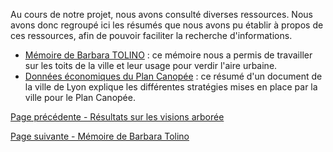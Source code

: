 Au cours de notre projet, nous avons consulté diverses ressources. Nous avons donc regroupé ici les résumés que nous avons pu établir à propos de ces ressources, afin de pouvoir faciliter la recherche d'informations.

- [Mémoire de Barbara TOLINO](Memoire-de-Barbara-TOLINO) : ce mémoire nous a permis de travailler sur les toits de la ville et leur usage pour verdir l'aire urbaine.
- [Données économiques du Plan Canopée](Resume-des-modeles-economiques-pour-Canopee) : ce résumé d'un document de la ville de Lyon explique les différentes stratégies mises en place par la ville pour le Plan Canopée.

[Page précédente - Résultats sur les visions arborée](Resultats-Vision)

[Page suivante - Mémoire de Barbara Tolino](Memoire-de-Barbara-TOLINO)
